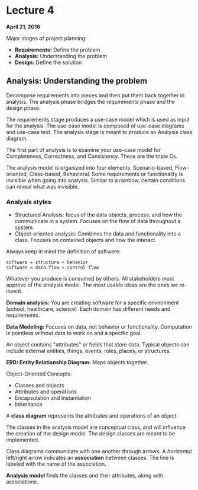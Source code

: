 # Lecture 4

**April 21, 2016**

Major stages of project planning:

* **Requirements:** Define the problem
* **Analysis:** Understanding the problem
* **Design:** Define the solution

## Analysis: Understanding the problem

Decompose requirements into pieces and then put them back together in analysis. The analysis phase bridges the requirements phase and the design phase.

The requirements stage produces a use-case model which is used as input for the analysis. The use-case model is composed of use-case diagrams and use-case text. The analysis stage is meant to produce an Analysis class diagram.

The first part of analysis is to examine your use-case model for Completeness, Correctness, and Consistency. These are the triple Cs.

The analysis model is organized into four elements. Scenario-based, Flow-oriented, Class-based, Behavioral. Some requirements or functionality is invisible when going into analysis. Similar to a rainbow, certain conditions can reveal what was invisible.

### Analysis styles

* Structured Analysis: focus of the data objects, process, and how the communicate in a system. Focuses on the flow of data throughout a system.
* Object-oriented analysis: Combines the data and functionality into a class. Focuses on contained objects and how the interact.

Always keep in mind the definition of software:

    software = structure + behavior
    software = data flow + control flow

Whatever you produce is consumed by others. All stakeholders must approve of the analysis model. The most usable ideas are the ones we re-invent.

**Domain analysis:** You are creating software for a specific environment (school, healthcare, science). Each domain has different needs and requirements.

**Data Modeling:** Focuses on data, not behavior or functionality. Computation is pointless without data to work on and a specific goal.

An object contains "attributes" or fields that store data. Typical objects can include external entities, things, events, roles, places, or structures.

**ERD: Entity Relationship Diagram:** Maps objects together.

Object-Oriented Concepts:
* Classes and objects
* Attributes and operations
* Encapsulation and Instantiation
* Inheritance

A **class diagram** represents the attributes and operations of an object.

The classes in the analysis model are conceptual class, and will influence the creation of the design model. The design classes are meant to be implemented.

Class diagrams communicate with one another through arrows. A *horizontal* left/right arrow indicates an **association** between classes. The line is labeled with the name of the association.

**Analysis model** finds the classes and their attributes, along with associations.
